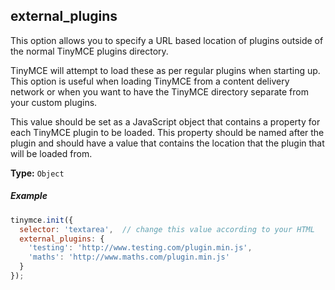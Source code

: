 ## external_plugins

This option allows you to specify a URL based location of plugins outside of the normal TinyMCE plugins directory.

TinyMCE will attempt to load these as per regular plugins when starting up. This option is useful when loading TinyMCE from a content delivery network or when you want to have the TinyMCE directory separate from your custom plugins.

This value should be set as a JavaScript object that contains a property for each TinyMCE plugin to be loaded. This property should be named after the plugin and should have a value that contains the location that the plugin that will be loaded from.

**Type:** `Object`

##### Example

```js
tinymce.init({
  selector: 'textarea',  // change this value according to your HTML
  external_plugins: {
    'testing': 'http://www.testing.com/plugin.min.js',
    'maths': 'http://www.maths.com/plugin.min.js'
  }
});
```
